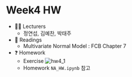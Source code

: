 # Week4 HW

- :man_student: Lecturers
  - 정연섭, 김예찬, 박태주
- :book: Readings
  - Multivariate Normal Model : FCB Chapter 7
- :question: Homework
  - Exercise
  ![hw4_1](https://user-images.githubusercontent.com/56993675/183014187-520a7a63-a699-40e7-9f5a-9780f8e213f3.png)
  - Homework
  `NA_HW.ipynb` 참고

